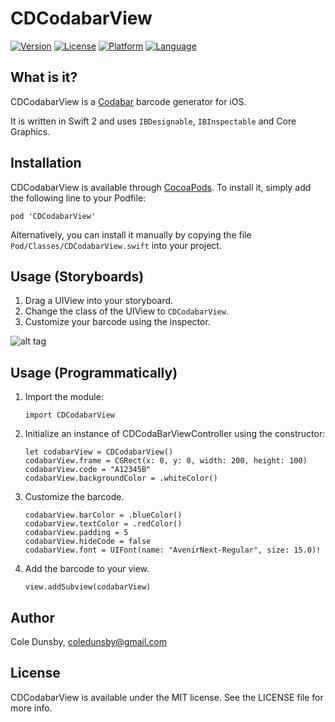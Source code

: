# CDCodabarView

[![Version](https://img.shields.io/cocoapods/v/CDCodabarView.svg?style=flat)](http://cocoapods.org/pods/CDCodabarView)
[![License](https://img.shields.io/badge/license-MIT-blue.svg?style=flat)](http://cocoapods.org/pods/CDCodabarView)
[![Platform](https://img.shields.io/cocoapods/p/CDCodabarView.svg?style=flat)](http://cocoapods.org/pods/CDCodabarView)
[![Language](http://img.shields.io/badge/language-swift-orange.svg?style=flat
             )](https://developer.apple.com/swift/)

## What is it?

CDCodabarView is a [Codabar](https://en.wikipedia.org/wiki/Codabar) barcode generator for iOS.

It is written in Swift 2 and uses `IBDesignable`, `IBInspectable` and Core Graphics.


## Installation

CDCodabarView is available through [CocoaPods](http://cocoapods.org). To install it, simply add the following line to your Podfile:

```
pod 'CDCodabarView'
```

Alternatively, you can install it manually by copying the file `Pod/Classes/CDCodabarView.swift` into your project.


## Usage (Storyboards)

1. Drag a UIView into your storyboard.
2. Change the class of the UIView to `CDCodabarView`.
3. Customize your barcode using the inspector.

![alt tag](https://github.com/Coledunsby/CDCodabarView/blob/master/Images/Storyboard.png)

## Usage (Programmatically)

1. Import the module:

    ```
    import CDCodabarView
    ```

2. Initialize an instance of CDCodaBarViewController using the constructor:

    ```
    let codabarView = CDCodabarView()
    codabarView.frame = CGRect(x: 0, y: 0, width: 200, height: 100)
    codabarView.code = "A12345B"
    codabarView.backgroundColor = .whiteColor()
    ```

4. Customize the barcode.

    ```
    codabarView.barColor = .blueColor()
    codabarView.textColor = .redColor()
    codabarView.padding = 5
    codabarView.hideCode = false
    codabarView.font = UIFont(name: "AvenirNext-Regular", size: 15.0)!
    ```

5. Add the barcode to your view.

    ```
    view.addSubview(codabarView)
    ```

## Author

Cole Dunsby, coledunsby@gmail.com

## License

CDCodabarView is available under the MIT license. See the LICENSE file for more info.
